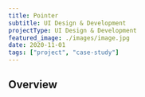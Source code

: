 ```yaml
---
title: Pointer
subtitle: UI Design & Development
projectType: UI Design & Development
featured_image: ./images/image.jpg
date: 2020-11-01
tags: ["project", "case-study"]
---
```


## **Overview**